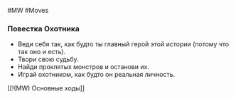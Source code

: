 #MW #Moves 

### Повестка Охотника
- Веди себя так, как будто ты главный герой этой истории (потому что так оно и есть). 
- Твори свою судьбу. 
- Найди проклятых монстров и останови их. 
- Играй охотником, как будто он реальная личность.

[[!(MW) Основные ходы]]